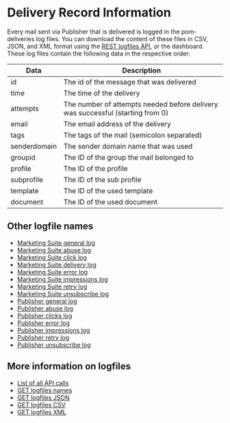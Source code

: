 # Delivery Record Information

Every mail sent via Publisher that is delivered is logged in the 
pom-deliveries log files. You can download the content of these files 
in CSV, JSON, and XML format using the [REST logfiles API](rest-get-logfiles),
or the dashboard. These log files contain the following data in the
respective order:

| Data         | Description                                                                    |
| ------------ | ------------------------------------------------------------------------------ |                                                                  
| id           | The id of the message that was delivered                                       |
| time         | The time of the delivery                                                       |
| attempts     | The number of attempts needed before delivery was successful (starting from 0) |
| email        | The email address of the delivery                                              |
| tags         | The tags of the mail (semicolon separated)                                     |
| senderdomain | The sender domain name that was used                                           |
| groupid      | The ID of the group the mail belonged to                                       |
| profile      | The ID of the profile                                                          |
| subprofile   | The ID of the sub profile                                                      |
| template     | The ID of the used template                                                    |
| document     | The ID of the used document                                                    |

## Other logfile names

* [Marketing Suite general log](./rest-cdm-attempts-logfile)
* [Marketing Suite abuse log](./rest-cdm-abuse-logfile)
* [Marketing Suite click log](./rest-cdm-click-logfile)
* [Marketing Suite delivery log](./rest-cdm-delivery-logfile)
* [Marketing Suite error log](./rest-cdm-error-logfile)
* [Marketing Suite impressions log](./rest-cdm-impression-logfile)
* [Marketing Suite retry log](./rest-cdm-retry-logfile)
* [Marketing Suite unsubscribe log](./rest-cdm-impression-logfile)
* [Publisher general log](./rest-pom-attempts-logfile)
* [Publisher abuse log](./rest-pom-abuses-logfile)
* [Publisher clicks log](./rest-pom-clicks-logfile)
* [Publisher error log](./rest-pom-errors-logfile)
* [Publisher impressions log](./rest-pom-impressions-logfile)
* [Publisher retry log](./rest-pom-retries-logfile)
* [Publisher unsubscribe log](./rest-pom-unsubscribes-logfile)

## More information on logfiles

* [List of all API calls](rest-api)
* [GET logfiles names](rest-get-logfiles-names)
* [GET logfiles JSON](./rest-get-logfiles-json.md)
* [GET logfiles CSV](./rest-get-logfiles-csv.md)
* [GET logfiles XML](./rest-get-logfiles-xml.md)
